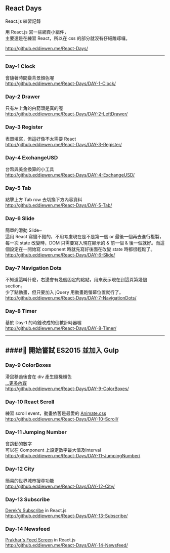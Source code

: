 ## React Days

React.js 練習記錄

用 React.js 寫一些網頁小組件，  
主要還是在練習 React，所以在 css 的部分就沒有仔細雕琢囉。

<http://github.eddiewen.me/React-Days/>

----

### Day-1 Clock
會隨著時間變背景顏色喔  
<http://github.eddiewen.me/React-Days/DAY-1-Clock/>

### Day-2 Drawer
只有左上角的白箭頭是真的喔  
<http://github.eddiewen.me/React-Days/DAY-2-LeftDrawer/>

### Day-3 Register
表單填寫，但這好像不太需要 React  
<http://github.eddiewen.me/React-Days/DAY-3-Register/>

### Day-4 ExchangeUSD
台幣與美金換算的小工具  
<http://github.eddiewen.me/React-Days/DAY-4-ExchangeUSD/>

### Day-5 Tab
點擊上方 Tab row 去切換下方內容資料  
<http://github.eddiewen.me/React-Days/DAY-5-Tab/>

### Day-6 Slide
簡單的滑動 Slide~  
這用 React 寫蠻不錯的，不用考慮現在是不是第一個 or 最後一個再去進行複製，每一次 state 改變時，DOM 只需要寫入現在顯示的 & 前一個 & 後一個就好。而這個設定在一開始寫 component 時就先寫好後面在改變 state 時都很輕鬆了。  
<http://github.eddiewen.me/React-Days/DAY-6-Slide/>

### Day-7 Navigation Dots
不知道這叫什麼，右邊會有幾個固定的點點，用來表示現在到這頁第幾個 section。  
少了點動畫，但只要加入 jQuery 用動畫跑螢幕位置就行了。  
<http://github.eddiewen.me/React-Days/DAY-7-NavigationDots/>

### Day-8 Timer
基於 Day-1 的時鐘改成的倒數計時器喔  
<http://github.eddiewen.me/React-Days/DAY-8-Timer/>

----
####:ghost: 開始嘗試 ES2015 並加入 Gulp
----

### Day-9 ColorBoxes
滑鼠移過後會在 div 產生隨機顏色  
[...更多內容](https://github.com/EddieWen-Taiwan/React-Days/tree/gh-pages/DAY-9-ColorBoxes)  
<http://github.eddiewen.me/React-Days/DAY-9-ColorBoxes/>

### Day-10 React Scroll
練習 scroll event，動畫依舊是最愛的 [Animate.css](http://daneden.github.io/animate.css/)  
<http://github.eddiewen.me/React-Days/DAY-10-Scroll/>

### Day-11 Jumping Number
會跳動的數字  
可以在 Component 上設定數字最大值及Interval  
<http://github.eddiewen.me/React-Days/DAY-11-JumpingNumber/>

### Day-12 City
簡易的世界城市搜尋功能  
<http://github.eddiewen.me/React-Days/DAY-12-City/>

### Day-13 Subscribe
[Derek's Subscribe](https://dribbble.com/shots/2359423-Daily-UI-026-Subscribe) in React.js  
<http://github.eddiewen.me/React-Days/DAY-13-Subscribe/>

### Day-14 Newsfeed
[Prakhar's Feed Screen](https://dribbble.com/shots/2497528-Feed-screen-for-Spare-Pixels) in React.js  
<http://github.eddiewen.me/React-Days/DAY-14-Newsfeed/>